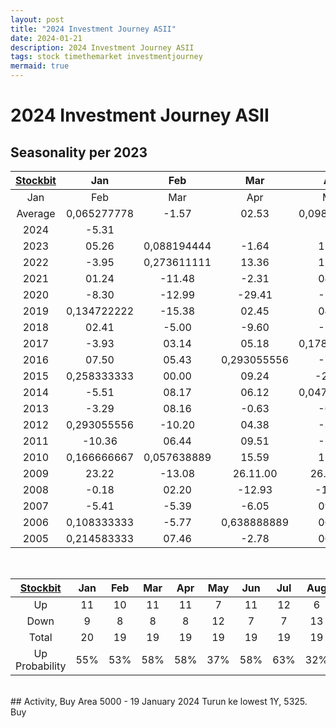 ```yaml
---
layout: post
title: "2024 Investment Journey ASII"
date: 2024-01-21
description: 2024 Investment Journey ASII
tags: stock timethemarket investmentjourney
mermaid: true
---
```


# 2024 Investment Journey ASII


## Seasonality per 2023

|[Stockbit](https://stockbit.com/symbol/ASII/seasonality)|Jan|Feb|Mar|Apr|May|Jun|Jul|Aug|Sep|Oct|Nov|Dec|Year|
|:-:|:-:|:-:|:-:|:-:|:-:|:-:|:-:|:-:|:-:|:-:|:-:|:-:|:-:|
|Jan|Feb|Mar|Apr|May|Jun|Jul|Aug|Sep|Oct|Nov|Dec|Year
Average|0,065277778|-1.57|02.53|0,098611111|0,050694444|02.24|03.17|-1.98|00.41|0,136111111|-0.96|04.56|0,759027778
2024|-5.31||||||||||||-4.89
2023|05.26|0,088194444|-1.64|12.50|-4.44|05.04|01.11|-5.84|-3.49|-7.23|-6.49|0,210416667|-1.31
2022|-3.95|0,273611111|13.36|15.21|-2.97|-9.86|-4.53|10.28|-5.02|00.38|-9.02|-5.79|00.44
2021|01.24|-11.48|-2.31|04.27|-4.55|-5.90|-4.45|0,465277778|05.26|09.55|-4.15|-1.30|-6.56
2020|-8.30|-12.99|-29.41|-1.28|1,020833333|0,04375|07.29|-0.97|-12.55|0,919444444|-2.30|0,588888889|-13.00
2019|0,134722222|-15.38|02.45|04.10|-2.30|00.00|-6.04|-4.64|-1.12|05.30|-6.47|06.54|-15.55
2018|02.41|-5.00|-9.60|-2.05|-3.50|-4.35|08.33|01.40|01.38|07.48|08.23|-3.80|-0.90
2017|-3.93|03.14|05.18|0,178472222|-2.23|02.00|-10.64|-1.25|00.32|01.27|-0.31|04.08|0,1
2016|07.50|05.43|0,293055556|-7.24|-1.86|12.12|04.39|05.50|01.23|-0.30|-8.21|0,416666667|39.08.00
2015|0,258333333|00.00|09.24|-20.12|06.57|-3.08|-6.01|-10.90|-11.81|0,563888889|00.42|01.27|-19.73
2014|-5.51|08.17|06.12|0,047222222|-4.71|0,140972222|06.19|-1.94|-6.93|-3.90|05.17|04.21|08.39
2013|-3.29|08.16|-0.63|-6.96|-4.08|-0.71|-7.14|-6.92|0,292361111|03.10|-6.02|0,388888889|-10.53
2012|0,293055556|-10.20|04.38|-3.99|-9.44|06.53|02.19|-3.57|0,41875|0,3875|-9.94|0,224305556|0,131944444
2011|-10.36|06.44|09.51|-1.49|0,210416667|08.17|0,481944444|-6.17|-3.78|08.41|0,135416667|04.37|35.28.00
2010|0,166666667|0,057638889|15.59|12.53|-8.48|0,523611111|0,234027778|-6.11|19.12|00.53|-8.95|05.11|57.43.00
2009|23.22|-13.08|26.11.00|26.32.00|15.56|14.42|23.11|0,145833333|0,459027778|-6.15|03.35|07.26|215.45.00
2008|-0.18|02.20|-12.93|-17.53|05.00|-8.33|17.14|-7.76|-17.79|-45.32|09.09|03.43|-61.21
2007|-5.41|-5.39|-6.05|09.09|0,603472222|03.05|0,482638889|-4.80|0,35|32.99|-2.34|09.20|70.09.00
2006|0,108333333|-5.77|0,638888889|06.22|-17.99|-0.51|-1.54|0,668055556|12.16|0,335416667|19.03|-1.57|52.43.00
2005|0,214583333|07.46|-2.78|00.48|0,479166667|08.55|0,190277778|-23.11|-3.94|-4.62|-2.15|12.09|05.15

<br />

|[Stockbit](https://stockbit.com/symbol/ASII/seasonality)|Jan|Feb|Mar|Apr|May|Jun|Jul|Aug|Sep|Oct|Nov|Dec|Year|
|:-:|:-:|:-:|:-:|:-:|:-:|:-:|:-:|:-:|:-:|:-:|:-:|:-:|:-:|
Up|11|10|11|11|7|11|12|6|10|13|7|15|11
Down|9|8|8|8|12|7|7|13|9|6|12|4|9
Total|20|19|19|19|19|19|19|19|19|19|19|19|20
Up Probability|55%|53%|58%|58%|37%|58%|63%|32%|53%|68%|37%|79%|55%

<br />
## Activity, Buy Area 5000 
- 19 January 2024
Turun ke lowest 1Y, 5325. Buy